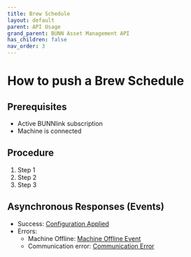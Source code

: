```yaml
---
title: Brew Schedule
layout: default
parent: API Usage
grand_parent: BUNN Asset Management API
has_children: false
nav_order: 3
---
```


# How to push a Brew Schedule

## Prerequisites

- Active BUNNlink subscription
- Machine is connected

## Procedure

1. Step 1
2. Step 2
3. Step 3

## Asynchronous Responses (Events)

- Success: [Configuration Applied](#)
- Errors:
  - Machine Offline: [Machine Offline Event](#)
  - Communication error: [Communication Error](#)